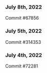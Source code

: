 ### July 8th, 2022

Commit #67856

### July 5th, 2022

Commit #314353


### July 4th, 2022

Commit #72281
